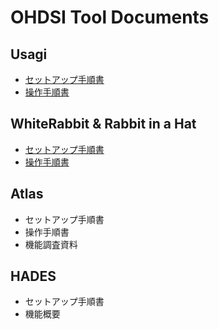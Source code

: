 # **OHDSI Tool Documents**

## **Usagi**
- [セットアップ手順書](#https://RWD-data-environment-in-Hospital.github.io/Documents/Usagi_Setup_Process_Document.html)
- [操作手順書](#https://RWD-data-environment-in-Hospital.github.io/Documents/Usagi_Operation_Procedures_manual.html)

## **WhiteRabbit & Rabbit in a Hat**
- [セットアップ手順書](#https://RWD-data-environment-in-Hospital.github.io/Documents/WhiteRabbit_Setup_Process_Document.html)
- [操作手順書](#https://RWD-data-environment-in-Hospital.github.io/Documents/WhiteRabbit_Process_Document.html)

## **Atlas**
- セットアップ手順書
- 操作手順書
- 機能調査資料

## **HADES**
- セットアップ手順書
- 機能概要
